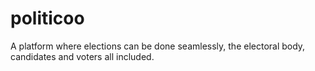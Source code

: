 # politicoo
A platform where elections can be done seamlessly, the electoral body, candidates and voters all included.
